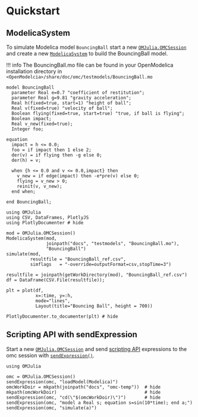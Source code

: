 # Quickstart

## ModelicaSystem

To simulate Modelica model `BouncingBall` start a new [`OMJulia.OMCSession`](@ref) and create a
new [`ModelicaSystem`](@ref) to build the BouncingBall model.

!!! info
    The BouncingBall.mo file can be found in your OpenModelica installation directory in
    `<OpenModelcia>/share/doc/omc/testmodels/BouncingBall.mo`

```modelica
model BouncingBall
  parameter Real e=0.7 "coefficient of restitution";
  parameter Real g=9.81 "gravity acceleration";
  Real h(fixed=true, start=1) "height of ball";
  Real v(fixed=true) "velocity of ball";
  Boolean flying(fixed=true, start=true) "true, if ball is flying";
  Boolean impact;
  Real v_new(fixed=true);
  Integer foo;

equation
  impact = h <= 0.0;
  foo = if impact then 1 else 2;
  der(v) = if flying then -g else 0;
  der(h) = v;

  when {h <= 0.0 and v <= 0.0,impact} then
    v_new = if edge(impact) then -e*pre(v) else 0;
    flying = v_new > 0;
    reinit(v, v_new);
  end when;

end BouncingBall;
```

```@repl ModelicaSystem-example
using OMJulia
using CSV, DataFrames, PlotlyJS
using PlotlyDocumenter # hide

mod = OMJulia.OMCSession()
ModelicaSystem(mod,
               joinpath("docs", "testmodels", "BouncingBall.mo"),
               "BouncingBall")
simulate(mod,
         resultfile = "BouncingBall_ref.csv",
         simflags   = "-override=outputFormat=csv,stopTime=3")

resultfile = joinpath(getWorkDirectory(mod), "BouncingBall_ref.csv")
df = DataFrame(CSV.File(resultfile));

plt = plot(df,
           x=:time, y=:h,
           mode="lines",
           Layout(title="Bouncing Ball", height = 700))
```

```@example ModelicaSystem-example
PlotlyDocumenter.to_documenter(plt) # hide
```

## Scripting API with sendExpression

Start a new [`OMJulia.OMCSession`](@ref) and send
[scripting API](https://openmodelica.org/doc/OpenModelicaUsersGuide/latest/scripting_api.html)
expressions to the omc session with [`sendExpression()`](@ref).

```@repl
using OMJulia

omc = OMJulia.OMCSession()
sendExpression(omc, "loadModel(Modelica)")
omcWorkDoir = mkpath(joinpath("docs", "omc-temp"))  # hide
mkpath(omcWorkDoir)                                 # hide
sendExpression(omc, "cd(\"$(omcWorkDoir)\")")       # hide
sendExpression(omc, "model a Real s; equation s=sin(10*time); end a;")
sendExpression(omc, "simulate(a)")
```

